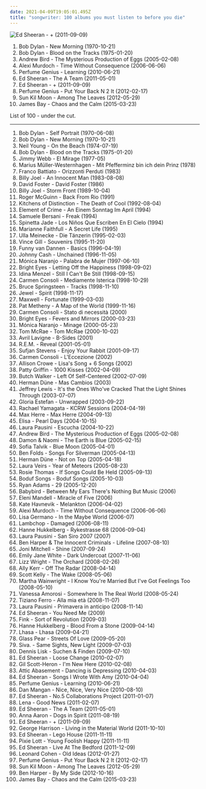 ```yaml
---
date: 2021-04-09T19:05:01.495Z
title: "songwriter: 100 albums you must listen to before you die"
---
```

![Ed Sheeran - + (2011-09-09)](http://coverartarchive.org/release/94ad3a58-a1cc-46a3-acf4-9cb6c1d6f032/16111056293-500.jpg "Ed Sheeran - + (2011-09-09)")
<ol class="albums">
<li data-cover="http://coverartarchive.org/release/0497a7b2-2777-3d0c-9364-4234b78c9e72/3730266019-500.jpg" data-tags="70s, folk, singer-songwriter, folk rock, rock, bob dylan, classic rock, pink, blue, green, yellow, shady, purple, grady, shady grady, clsid not unique" role="button">Bob Dylan - New Morning (1970-10-21)</li>
<li data-cover="https://img.discogs.com/sJliCcqKc5U7HBZuthzIcOeD3vE=/fit-in/600x605/filters:strip_icc():format(jpeg):mode_rgb():quality(90)/discogs-images/R-3943315-1350043419-1194.jpeg.jpg" data-tags="folk" role="button">Bob Dylan - Blood on the Tracks (1975-01-20)</li>
<li data-cover="http://coverartarchive.org/release/14ef3f91-7994-44a5-a55d-60f512ed7641/12985446912-500.jpg" data-tags="indie" role="button">Andrew Bird - The Mysterious Production of Eggs (2005-02-08)</li>
<li data-cover="http://coverartarchive.org/release/c7f170ef-5b55-4711-8820-48dac859f5e2/5105968554-500.jpg" data-tags="indie, folk, singer-songwriter" role="button">Alexi Murdoch - Time Without Consequence (2006-06-06)</li>
<li data-cover="http://coverartarchive.org/release/89fc2d2a-0704-4ebc-ac20-f2c744d300e5/27251745828-500.jpg" data-tags="lo-fi" role="button">Perfume Genius - Learning (2010-06-21)</li>
<li data-cover="http://coverartarchive.org/release/90dea077-2e3c-4ed7-a74f-8e9d0b81415e/7963770996-500.jpg" data-tags="the a team" role="button">Ed Sheeran - The A Team (2011-05-01)</li>
<li data-cover="http://coverartarchive.org/release/94ad3a58-a1cc-46a3-acf4-9cb6c1d6f032/16111056293-500.jpg" data-tags="pop, british, acoustic, ed sheeran" role="button">Ed Sheeran - + (2011-09-09)</li>
<li data-cover="https://img.discogs.com/9A1u-YB8JBJws-qW94NDEiN9vC0=/fit-in/225x224/filters:strip_icc():format(jpeg):mode_rgb():quality(90)/discogs-images/R-3457279-1344583999-5359.jpeg.jpg" data-tags="singer-songwriter" role="button">Perfume Genius - Put Your Back N 2 It (2012-02-17)</li>
<li data-cover="http://coverartarchive.org/release/a8d143df-a576-49ed-b7e6-409c48d54dec/1075670020-500.jpg" data-tags="indie, folk, songwriter, meloncholy, kozelek" role="button">Sun Kil Moon - Among The Leaves (2012-05-29)</li>
<li data-cover="http://coverartarchive.org/release/26b65e4e-64b0-43b0-9bbd-cb14167e7c20/12146806423-500.jpg" data-tags="indie" role="button">James Bay - Chaos and the Calm (2015-03-23)</li>
</ol>
List of 100 - under the cut.
<!-- more -->

_________________

<ol class="albums">
<li data-cover="https://img.discogs.com/UKJWMt2aR4kQEYCPjv9NwERiUcw=/fit-in/600x605/filters:strip_icc():format(jpeg):mode_rgb():quality(90)/discogs-images/R-6769734-1617300941-3174.jpeg.jpg" data-tags="rock, classic rock" role="button">
Bob Dylan - Self Portrait (1970-06-08)
</li>
<li data-cover="http://coverartarchive.org/release/0497a7b2-2777-3d0c-9364-4234b78c9e72/3730266019-500.jpg" data-tags="70s, folk, singer-songwriter, folk rock, rock, bob dylan, classic rock, pink, blue, green, yellow, shady, purple, grady, shady grady, clsid not unique" role="button">
Bob Dylan - New Morning (1970-10-21)
</li>
<li data-cover="https://via.placeholder.com/450" data-tags="singer-songwriter, 70s, folk rock" role="button">
Neil Young - On the Beach (1974-07-19)
</li>
<li data-cover="https://img.discogs.com/sJliCcqKc5U7HBZuthzIcOeD3vE=/fit-in/600x605/filters:strip_icc():format(jpeg):mode_rgb():quality(90)/discogs-images/R-3943315-1350043419-1194.jpeg.jpg" data-tags="folk" role="button">
Bob Dylan - Blood on the Tracks (1975-01-20)
</li>
<li data-cover="https://img.discogs.com/kapYXLY3xbb0aI-h4DZO9wD27dc=/fit-in/180x180/filters:strip_icc():format(jpeg):mode_rgb():quality(90)/discogs-images/R-5672086-1399538504-9683.jpeg.jpg" data-tags="songwriter, george martin, beaut" role="button">
Jimmy Webb - El Mirage (1977-05)
</li>
<li data-cover="https://img.discogs.com/d-2qUdiVzSSF4HyKvioCYGCsphc=/fit-in/479x483/filters:strip_icc():format(jpeg):mode_rgb():quality(90)/discogs-images/R-2147548-1345563901-2589.jpeg.jpg" data-tags="deutschrock" role="button">
Marius Müller-Westernhagen - Mit Pfefferminz bin ich dein Prinz (1978)
</li>
<li data-cover="http://coverartarchive.org/release/4a01d104-dfe8-341d-af62-a0d11022522a/2522658850-500.jpg" data-tags="pop" role="button">
Franco Battiato - Orizzonti Perduti (1983)
</li>
<li data-cover="http://coverartarchive.org/release/bc1be554-7601-3b7e-9cdf-ca98e8e98d0d/9466376999-500.jpg" data-tags="80s, pop, classic rock" role="button">
Billy Joel - An Innocent Man (1983-08-08)
</li>
<li data-cover="http://coverartarchive.org/release/ddca2d68-47e2-4235-9ecc-45f7348b20a3/13758489426-500.jpg" data-tags="80s, adult contemporary, songwriter, aor, composer, west coast, david foster, back in the day fav albums" role="button">
David Foster - David Foster (1986)
</li>
<li data-cover="http://coverartarchive.org/release/bae9025d-f140-30fd-870c-d09e93247edd/1818577446-500.jpg" data-tags="rock" role="button">
Billy Joel - Storm Front (1989-10-04)
</li>
<li data-cover="http://coverartarchive.org/release/62aca5b1-697c-3347-a167-49c1696a91a1/3463240436-500.jpg" data-tags="songwriter, 12-stringsguitar" role="button">
Roger McGuinn - Back From Rio (1991)
</li>
<li data-cover="http://coverartarchive.org/release/a2ca0f9d-e2cb-4cb2-923a-feabce21156f/17246839088-500.jpg" data-tags="dream pop" role="button">
Kitchens of Distinction - The Death of Cool (1992-08-04)
</li>
<li data-cover="http://coverartarchive.org/release/653dace1-86ca-4604-80e5-421ec0691fb8/21668460133-500.jpg" data-tags="german" role="button">
Element of Crime - An Einem Sonntag Im April (1994)
</li>
<li data-cover="http://coverartarchive.org/release/27ded08f-e927-4c62-8af3-8d9a859c9fb6/24215417786-500.jpg" data-tags="pop, italiana" role="button">
Samuele Bersani - Freak (1994)
</li>
<li data-cover="https://img.discogs.com/WLQOhr6LnRZO_RBoXgVs_B_b8kw=/fit-in/600x800/filters:strip_icc():format(jpeg):mode_rgb():quality(90)/discogs-images/R-3072642-1501163823-6949.jpeg.jpg" data-tags="robertitus global" role="button">
Spinetta Jade - Los Niños Que Escriben En El Cielo (1994)
</li>
<li data-cover="http://coverartarchive.org/release/f61d02a2-b40e-3102-8d8c-f06b7cd00b24/12028468954-500.jpg" data-tags="female vocalists, singer-songwriter, songwriter, world music, sympathy68, songwriters, favorite artist, robertitus global, m faithfull, crazymomma63, lauraann163" role="button">
Marianne Faithfull - A Secret Life (1995)
</li>
<li data-cover="https://img.discogs.com/stL_8oVWaWJFQodTI_Ide3cpi6U=/fit-in/600x593/filters:strip_icc():format(jpeg):mode_rgb():quality(90)/discogs-images/R-2968983-1593801722-6009.jpeg.jpg" data-tags="songwriter" role="button">
Ulla Meinecke - Die Tänzerin (1995-02-03)
</li>
<li data-cover="http://coverartarchive.org/release/ad4e4f45-7dc6-453a-a223-bf817d26dc42/5729954620-500.jpg" data-tags="vince gill" role="button">
Vince Gill - Souvenirs (1995-11-20)
</li>
<li data-cover="https://img.discogs.com/kvHtq3rsYlxlk61LdNbHly4bdPk=/fit-in/600x590/filters:strip_icc():format(jpeg):mode_rgb():quality(90)/discogs-images/R-2156579-1578055615-2576.jpeg.jpg" data-tags="singer" role="button">
Funny van Dannen - Basics (1996-04-19)
</li>
<li data-cover="http://coverartarchive.org/release/e162083e-4a0b-49f9-b341-7a02354f5c98/19325365527-500.jpg" data-tags="country" role="button">
Johnny Cash - Unchained (1996-11-05)
</li>
<li data-cover="http://coverartarchive.org/release/e39360da-eaa0-479a-a0b2-e204cd0147aa/20640687350-500.jpg" data-tags="female vocalists" role="button">
Mónica Naranjo - Palabra de Mujer (1997-06-10)
</li>
<li data-cover="https://via.placeholder.com/450" data-tags="indie, emo" role="button">
Bright Eyes - Letting Off the Happiness (1998-09-02)
</li>
<li data-cover="http://coverartarchive.org/release/6f14181e-882f-4335-83a4-da53696b5eb2/21204685243-500.jpg" data-tags="female, songwriter, debut album, idina menzel, primo album, álbum de estreia" role="button">
Idina Menzel - Still I Can't Be Still (1998-09-15)
</li>
<li data-cover="https://img.discogs.com/GbxnS2rhHts9ujwSC2H602wPUq4=/fit-in/475x475/filters:strip_icc():format(jpeg):mode_rgb():quality(90)/discogs-images/R-2466619-1285624726.jpeg.jpg" data-tags="italy, italia" role="button">
Carmen Consoli - Mediamente Isterica (1998-10-29)
</li>
<li data-cover="http://coverartarchive.org/release/92325f18-41ba-48c5-8441-731e2f23513e/11718953108-500.jpg" data-tags="rock" role="button">
Bruce Springsteen - Tracks (1998-11-10)
</li>
<li data-cover="https://img.discogs.com/yddcCoFsO9U_SADeJAtvIt7ZHBI=/fit-in/503x376/filters:strip_icc():format(jpeg):mode_rgb():quality(90)/discogs-images/R-3445893-1330696514.jpeg.jpg" data-tags="pop, folk, jewel" role="button">
Jewel - Spirit (1998-11-17)
</li>
<li data-cover="http://coverartarchive.org/release/f33f3da2-3557-4d3c-809f-649a4c0ad827/15906038407-500.jpg" data-tags="soul, smooth, rnb" role="button">
Maxwell - Fortunate (1999-03-03)
</li>
<li data-cover="https://via.placeholder.com/450" data-tags="pat metheny, guitar, jazz" role="button">
Pat Metheny - A Map of the World (1999-11-16)
</li>
<li data-cover="https://img.discogs.com/MHeXUwrk37HLThS3wt7466t8e0s=/fit-in/300x300/filters:strip_icc():format(jpeg):mode_rgb():quality(90)/discogs-images/R-9510569-1481830927-4514.jpeg.jpg" data-tags="rock, female vocalists, italy, musica italiana, italianigdchill" role="button">
Carmen Consoli - Stato di necessità (2000)
</li>
<li data-cover="http://coverartarchive.org/release/64c2b3d0-f2ff-4e2f-9dad-4c926bb00a10/26393498490-500.jpg" data-tags="indie, folk" role="button">
Bright Eyes - Fevers and Mirrors (2000-03-23)
</li>
<li data-cover="http://coverartarchive.org/release/6deb7fec-ffcd-3209-b78b-406b7a50deb0/2385699242-500.jpg" data-tags="spanish, female vocalists, songwriter" role="button">
Mónica Naranjo - Minage (2000-05-23)
</li>
<li data-cover="https://img.discogs.com/yLSXgeQNlbFyh5ERJx1HvnYYpa8=/fit-in/600x585/filters:strip_icc():format(jpeg):mode_rgb():quality(90)/discogs-images/R-1760589-1584710461-7332.jpeg.jpg" data-tags="soft rock, singer-songwriter" role="button">
Tom McRae - Tom McRae (2000-10-02)
</li>
<li data-cover="https://img.discogs.com/tyi-Iz8GoOJpnV0ELq0ogTrUQNI=/fit-in/600x603/filters:strip_icc():format(jpeg):mode_rgb():quality(90)/discogs-images/R-9976404-1489529552-3476.jpeg.jpg" data-tags="singer-songwriter, canadian, avril lavigne, b-sides avril lavigne" role="button">
Avril Lavigne - B-Sides (2001)
</li>
<li data-cover="http://coverartarchive.org/release/0adf4299-fc93-327f-8bc1-2c6d65bdc507/3113582104-500.jpg" data-tags="alternative, 00s, rock" role="button">
R.E.M. - Reveal (2001-05-01)
</li>
<li data-cover="http://coverartarchive.org/release/dab7d7c9-2830-4acc-9534-72dbf1f022eb/2655230441-500.jpg" data-tags="electronic" role="button">
Sufjan Stevens - Enjoy Your Rabbit (2001-09-17)
</li>
<li data-cover="http://coverartarchive.org/release/a344e6c7-1a5e-41f8-a6a6-fd24b3f546ae/15028431094-500.jpg" data-tags="italy" role="button">
Carmen Consoli - L'Eccezione (2002)
</li>
<li data-cover="https://img.discogs.com/YEVE9vggwaPFLvXbJOSjxEdHhoY=/fit-in/350x350/filters:strip_icc():format(jpeg):mode_rgb():quality(90)/discogs-images/R-4916990-1379355770-6548.jpeg.jpg" data-tags="piano, acoustic" role="button">
Allison Crowe - Lisa's Song + 6 Songs (2002)
</li>
<li data-cover="http://coverartarchive.org/release/3ebf8340-e8c4-40f9-954b-dd0d1702613d/2341606227-500.jpg" data-tags="singer-songwriter, acoustic, alt-country, female vocalists, americana" role="button">
Patty Griffin - 1000 Kisses (2002-04-09)
</li>
<li data-cover="http://coverartarchive.org/release/4c1d5131-ab01-4451-ada7-eb3850f6a196/14766541965-500.jpg" data-tags="indie, rock, pop rock, singer, songwriter, high school, producer, discoverockult, just another folk singer" role="button">
Butch Walker - Left Of Self-Centered (2002-07-09)
</li>
<li data-cover="http://coverartarchive.org/release/222c8e27-0f03-4dc3-a496-bf95db5db7ca/1627185506-500.jpg" data-tags="folk, singer-songwriter, guitar" role="button">
Herman Düne - Mas Cambios (2003)
</li>
<li data-cover="http://coverartarchive.org/release/30a98851-b22e-4a08-a55d-1121a984605e/9313467961-500.jpg" data-tags="indie, folk, acoustic" role="button">
Jeffrey Lewis - It's the Ones Who've Cracked That the Light Shines Through (2003-07-07)
</li>
<li data-cover="http://coverartarchive.org/release/9604ac19-3f62-4c2d-9c0e-6239fcc98556/26309850926-500.jpg" data-tags="latin" role="button">
Gloria Estefan - Unwrapped (2003-09-22)
</li>
<li data-cover="https://img.discogs.com/Z-Um1aGSpvhIKeIaC96WfZRe2ZU=/fit-in/599x459/filters:strip_icc():format(jpeg):mode_rgb():quality(90)/discogs-images/R-954775-1177008385.jpeg.jpg" data-tags="female vocalists, rachael yamagata" role="button">
Rachael Yamagata - KCRW Sessions (2004-04-19)
</li>
<li data-cover="https://img.discogs.com/5zI4h4Nlffu0SO5dymuE2_EpG78=/fit-in/300x300/filters:strip_icc():format(jpeg):mode_rgb():quality(90)/discogs-images/R-1040127-1187094342.jpeg.jpg" data-tags="hip hop, german, freundeskreis" role="button">
Max Herre - Max Herre (2004-09-13)
</li>
<li data-cover="https://via.placeholder.com/450" data-tags="italian, female vocalists" role="button">
Elisa - Pearl Days (2004-10-15)
</li>
<li data-cover="https://img.discogs.com/GdHZpH8DXLBxIcD4DSWRrna1fXU=/fit-in/600x600/filters:strip_icc():format(jpeg):mode_rgb():quality(90)/discogs-images/R-5860733-1499204889-4820.jpeg.jpg" data-tags="female vocalists, italian" role="button">
Laura Pausini - Escucha (2004-10-22)
</li>
<li data-cover="http://coverartarchive.org/release/14ef3f91-7994-44a5-a55d-60f512ed7641/12985446912-500.jpg" data-tags="indie" role="button">
Andrew Bird - The Mysterious Production of Eggs (2005-02-08)
</li>
<li data-cover="http://coverartarchive.org/release/730da62b-7b9e-4994-81eb-e7e5f61a3dea/21445441063-500.jpg" data-tags="00s" role="button">
Damon & Naomi - The Earth is Blue (2005-02-15)
</li>
<li data-cover="http://coverartarchive.org/release/cebad913-4add-4ef7-aa89-2f04a339aa66/9698740577-500.jpg" data-tags="female vocalists" role="button">
Sofia Talvik - Blue Moon (2005-04-01)
</li>
<li data-cover="http://coverartarchive.org/release/9c960edc-6d64-4224-91cb-ad5d190687a4/13095766194-500.jpg" data-tags="piano, singer-songwriter, piano rock" role="button">
Ben Folds - Songs For Silverman (2005-04-13)
</li>
<li data-cover="https://img.discogs.com/QcOvDtMD92iQtRL-8QKs4BFiAkw=/fit-in/500x491/filters:strip_icc():format(jpeg):mode_rgb():quality(90)/discogs-images/R-598894-1323455725.jpeg.jpg" data-tags="indie, folk" role="button">
Herman Düne - Not on Top (2005-04-18)
</li>
<li data-cover="https://img.discogs.com/HvUWjmSOc1F95WZzqrTFHKfgqy4=/fit-in/600x527/filters:strip_icc():format(jpeg):mode_rgb():quality(90)/discogs-images/R-784361-1330358908.jpeg.jpg" data-tags="singer-songwriter, indie" role="button">
Laura Veirs - Year of Meteors (2005-08-23)
</li>
<li data-cover="https://img.discogs.com/A8oS7cTzTl2nfe5Q-e-D3vmVQ7w=/fit-in/480x480/filters:strip_icc():format(jpeg):mode_rgb():quality(90)/discogs-images/R-765916-1156546181.gif.jpg" data-tags="indie, female vocalist, singer-songwriter" role="button">
Rosie Thomas - If Songs Could Be Held (2005-09-13)
</li>
<li data-cover="https://via.placeholder.com/450" data-tags="folk" role="button">
Boduf Songs - Boduf Songs (2005-10-03)
</li>
<li data-cover="http://coverartarchive.org/release/b22613bf-8082-4d1a-9946-f4a5e9a4a76f/3786305895-500.jpg" data-tags="rock, alternative, singer-songwriter, americana, 00s" role="button">
Ryan Adams - 29 (2005-12-20)
</li>
<li data-cover="http://coverartarchive.org/release/1a8ecf4f-8639-4bec-9b77-efd0e895a7ec/21685090498-500.jpg" data-tags="songwriter, nutter rock, autism songwriter, barn sitter pop" role="button">
Babybird - Between My Ears There's Nothing But Music (2006)
</li>
<li data-cover="http://coverartarchive.org/release/b872a7ad-8963-4e82-b4ad-7907a8cd3fdf/3330441017-500.jpg" data-tags="female, jazz, pop, folk, songwriter, campfire, birds, dragon, papillon, winter cds" role="button">
Eleni Mandell - Miracle of Five (2006)
</li>
<li data-cover="https://img.discogs.com/K8wuXm7t8XdYis3Gq-03yQBwGAs=/fit-in/225x225/filters:strip_icc():format(jpeg):mode_rgb():quality(90)/discogs-images/R-721994-1151857747.jpeg.jpg" data-tags="female vocalists" role="button">
Kate Havnevik - Melankton (2006-04-02)
</li>
<li data-cover="http://coverartarchive.org/release/c7f170ef-5b55-4711-8820-48dac859f5e2/5105968554-500.jpg" data-tags="indie, folk, singer-songwriter" role="button">
Alexi Murdoch - Time Without Consequence (2006-06-06)
</li>
<li data-cover="http://coverartarchive.org/release/e78127b6-110f-4e6e-aedf-9c30b6f13ed7/23867334693-500.jpg" data-tags="female vocalists" role="button">
Lisa Germano - In the Maybe World (2006-07)
</li>
<li data-cover="https://img.discogs.com/EaukpGX0F36iViCMaV4ahlKjyVc=/fit-in/600x600/filters:strip_icc():format(jpeg):mode_rgb():quality(90)/discogs-images/R-2050795-1369267289-3466.jpeg.jpg" data-tags="00s" role="button">
Lambchop - Damaged (2006-08-11)
</li>
<li data-cover="http://coverartarchive.org/release/d0a2f02d-bb3d-4860-951b-69902021e0a6/20852519057-500.jpg" data-tags="pop, songwriter" role="button">
Hanne Hukkelberg - Rykestrasse 68 (2006-09-04)
</li>
<li data-cover="https://img.discogs.com/3HWVv-OKmbE8lOABf1n7W7wPMX8=/fit-in/600x850/filters:strip_icc():format(jpeg):mode_rgb():quality(90)/discogs-images/R-10915968-1506461273-1796.jpeg.jpg" data-tags="female vocalists, italian, live" role="button">
Laura Pausini - San Siro 2007 (2007)
</li>
<li data-cover="https://img.discogs.com/Wq5CmmJTvdFJFRZyR9wVwfbyuEQ=/fit-in/600x535/filters:strip_icc():format(jpeg):mode_rgb():quality(90)/discogs-images/R-2077383-1262695007.jpeg.jpg" data-tags="acoustic" role="button">
Ben Harper & The Innocent Criminals - Lifeline (2007-08-10)
</li>
<li data-cover="http://coverartarchive.org/release/4b6191a0-de0b-3f4f-877a-92b33d8d9be5/15452057678-500.jpg" data-tags="jazz" role="button">
Joni Mitchell - Shine (2007-09-24)
</li>
<li data-cover="http://coverartarchive.org/release/2dc3b27d-aa35-47d6-847d-18a25821bbc1/10182347842-500.jpg" data-tags="singer-songwriter, indie, acoustic, indie folk" role="button">
Emily Jane White - Dark Undercoat (2007-11-06)
</li>
<li data-cover="http://coverartarchive.org/release/c42db944-e7a3-4cc3-9a9f-89089962fe2e/836519986-500.jpg" data-tags="jazz, soul, lizz wright" role="button">
Lizz Wright - The Orchard (2008-02-26)
</li>
<li data-cover="https://img.discogs.com/krOqQrhEF7jlAaP7xbvsreJSymA=/fit-in/500x500/filters:strip_icc():format(jpeg):mode_rgb():quality(90)/discogs-images/R-2775730-1324564417.jpeg.jpg" data-tags="indie, pop, indie pop, scottish, melodic, songwriter, soft, lush, simon and garfunkel, jangly, glasgow bands, kings of convenience, mushishi, sore feet song, belle and sebastiana, hotel indie pop" role="button">
Ally Kerr - Off The Radar (2008-04-14)
</li>
<li data-cover="https://img.discogs.com/5U7qAvvGlmw2litqZ-jg55aRuTY=/fit-in/555x489/filters:strip_icc():format(jpeg):mode_rgb():quality(90)/discogs-images/R-1317860-1224905563.jpeg.jpg" data-tags="songwriter" role="button">
Scott Kelly - The Wake (2008-05-06)
</li>
<li data-cover="http://coverartarchive.org/release/9ca35ad8-ad20-438a-b912-553e5bcd5fd7/18285337556-500.jpg" data-tags="female vocalists, folk" role="button">
Martha Wainwright - I Know You're Married But I've Got Feelings Too (2008-05-10)
</li>
<li data-cover="https://img.discogs.com/2DycDjYBsQGWgQDtsjArF6TrQ6E=/fit-in/600x593/filters:strip_icc():format(jpeg):mode_rgb():quality(90)/discogs-images/R-2185016-1600396011-2275.jpeg.jpg" data-tags="pop, rock, female vocalists, singer-songwriter, songwriter, australia, 00s" role="button">
Vanessa Amorosi - Somewhere In The Real World (2008-05-24)
</li>
<li data-cover="http://coverartarchive.org/release/84e6d804-850a-468a-a17a-86c470fd64cc/2964202277-500.jpg" data-tags="pop, male vocalists" role="button">
Tiziano Ferro - Alla mia età (2008-11-07)
</li>
<li data-cover="http://coverartarchive.org/release/5a1001eb-fceb-43f4-a734-3e46bf7b2bb5/3446223376-500.jpg" data-tags="pop, female vocalists, italian" role="button">
Laura Pausini - Primavera in anticipo (2008-11-14)
</li>
<li data-cover="http://coverartarchive.org/release/0eb217cd-de71-4112-bf86-ec349a56669b/5292012572-500.jpg" data-tags="ed sheeran" role="button">
Ed Sheeran - You Need Me (2009)
</li>
<li data-cover="https://img.discogs.com/N8JTGR0ddazBmfq92Q1iPXzACzU=/fit-in/600x579/filters:strip_icc():format(jpeg):mode_rgb():quality(90)/discogs-images/R-1794321-1352053259-3312.jpeg.jpg" data-tags="indie, guitar" role="button">
Fink - Sort of Revolution (2009-03)
</li>
<li data-cover="http://coverartarchive.org/release/ad18c90a-b57a-394b-90b4-fe21b1d09f78/26526753071-500.jpg" data-tags="songwriter" role="button">
Hanne Hukkelberg - Blood From a Stone (2009-04-14)
</li>
<li data-cover="http://coverartarchive.org/release/e37a8b0c-be65-4e7a-a6ae-bd52e89351aa/3710993341-500.jpg" data-tags="blues, songwriter" role="button">
Lhasa - Lhasa (2009-04-21)
</li>
<li data-cover="https://img.discogs.com/zLpqc6GV_g1q72UEW5jThY4wJDA=/fit-in/598x596/filters:strip_icc():format(jpeg):mode_rgb():quality(90)/discogs-images/R-2246649-1291651826.jpeg.jpg" data-tags="soundtrack, chillout, indie, pop, chill, british, alternative, folk, ambient, sad, singer-songwriter, calm, piano, folk-rock, acoustic, romantic, melodic, singer, guitar, cello, songwriter, introspective, mellow, melancholy, soft, emotional, melancholic, relaxing, quiet, 00s, ballad, accoustic, relax, lovely, welsh, bones, jem, wales, alternrock, yestyn" role="button">
Glass Pear - Streets Of Love (2009-05-20)
</li>
<li data-cover="https://img.discogs.com/4cdYg_ASEOspYdxS62A_rey19lM=/fit-in/420x420/filters:strip_icc():format(jpeg):mode_rgb():quality(90)/discogs-images/R-1772421-1242374541.jpeg.jpg" data-tags="electronic, indie, pop, rock, alternative, experimental, other, songwriter, berlin, audioase, devilduck records, stretchsaysabigyesto these albums" role="button">
Siva. - Same Sights, New Light (2009-07-03)
</li>
<li data-cover="http://coverartarchive.org/release/764ea8b1-3e7b-474d-b467-df614d08a2d0/16497920260-500.jpg" data-tags="singer, songwriter, deutsch, clueso, max herre, jan delay, denyo, dennis lisk" role="button">
Dennis Lisk - Suchen & Finden (2009-07-10)
</li>
<li data-cover="http://coverartarchive.org/release/e11af9df-e416-4a04-b049-61788a451137/5303634882-500.jpg" data-tags="ed sheeran" role="button">
Ed Sheeran - Loose Change (2010-02-07)
</li>
<li data-cover="http://coverartarchive.org/release/73cb81a8-45f3-45c9-9910-d01022478003/13518693256-500.jpg" data-tags="soul, songwriter, atmospheric, xl recordings, wantlist, fell in love with this, comeback albums, gil scott  heron, pitchfork top 50 albums of 2010, 2010s in music, pitchfork best of 2010s" role="button">
Gil Scott-Heron - I'm New Here (2010-02-08)
</li>
<li data-cover="http://coverartarchive.org/release/fa7e6a23-589c-4173-a6a3-0b0c9fc761bc/7378024712-500.jpg" data-tags="songwriter, quite possibly one of the best albums of 2010, lo-fi indie" role="button">
Attic Abasement - Dancing is Depressing (2010-04-03)
</li>
<li data-cover="http://coverartarchive.org/release/4ecf932f-72b7-452b-86a9-a464521de5ea/1004754926-500.jpg" data-tags="acoustic, songwriter, try before i buy, ed sheeran" role="button">
Ed Sheeran - Songs I Wrote With Amy (2010-04-04)
</li>
<li data-cover="http://coverartarchive.org/release/89fc2d2a-0704-4ebc-ac20-f2c744d300e5/27251745828-500.jpg" data-tags="lo-fi" role="button">
Perfume Genius - Learning (2010-06-21)
</li>
<li data-cover="http://coverartarchive.org/release/a690e839-b3b7-43fb-9575-6a1db2155841/15449530643-500.jpg" data-tags="folk, indie, canadian" role="button">
Dan Mangan - Nice, Nice, Very Nice (2010-08-10)
</li>
<li data-cover="http://coverartarchive.org/release/1b97b285-05bf-4229-9d32-568b159c749d/5303239034-500.jpg" data-tags="ed sheeran" role="button">
Ed Sheeran - No.5 Collaborations Project (2011-01-07)
</li>
<li data-cover="http://coverartarchive.org/release/5e38b2f7-9341-4134-a46d-a2b7b28d238f/25569942057-500.jpg" data-tags="pop" role="button">
Lena - Good News (2011-02-07)
</li>
<li data-cover="http://coverartarchive.org/release/90dea077-2e3c-4ed7-a74f-8e9d0b81415e/7963770996-500.jpg" data-tags="the a team" role="button">
Ed Sheeran - The A Team (2011-05-01)
</li>
<li data-cover="http://coverartarchive.org/release/25097c65-31da-419e-9a70-466c765d2956/1647201386-500.jpg" data-tags="female, songwriter, swiss, 10s, anna aaron" role="button">
Anna Aaron - Dogs in Spirit (2011-08-19)
</li>
<li data-cover="http://coverartarchive.org/release/94ad3a58-a1cc-46a3-acf4-9cb6c1d6f032/16111056293-500.jpg" data-tags="pop, british, acoustic, ed sheeran" role="button">
Ed Sheeran - + (2011-09-09)
</li>
<li data-cover="http://coverartarchive.org/release/e0b20aa8-206f-4ebd-8553-329b37848ab2/8320859136-500.jpg" data-tags="70s, george harrison, classic rock" role="button">
George Harrison - Living in the Material World (2011-10-10)
</li>
<li data-cover="http://coverartarchive.org/release/3c5e4123-fdab-4463-a86e-655943125a0b/10511579821-500.jpg" data-tags="songwriter, ed sheeran" role="button">
Ed Sheeran - Lego House (2011-11-11)
</li>
<li data-cover="http://coverartarchive.org/release/4680d666-8d13-4718-84d6-0a004ece7d84/4429247558-500.jpg" data-tags="pop, pixie lott" role="button">
Pixie Lott - Young Foolish Happy (2011-11-11)
</li>
<li data-cover="http://coverartarchive.org/release/0a98bf92-2e9b-4164-8c9b-dc9a031f89a3/2960830056-500.jpg" data-tags="ed sheeran" role="button">
Ed Sheeran - Live At The Bedford (2011-12-09)
</li>
<li data-cover="http://coverartarchive.org/release/b02dd44e-2b35-44f1-8001-768fc94f5d14/4083920556-500.jpg" data-tags="singer-songwriter" role="button">
Leonard Cohen - Old Ideas (2012-01-27)
</li>
<li data-cover="https://img.discogs.com/9A1u-YB8JBJws-qW94NDEiN9vC0=/fit-in/225x224/filters:strip_icc():format(jpeg):mode_rgb():quality(90)/discogs-images/R-3457279-1344583999-5359.jpeg.jpg" data-tags="singer-songwriter" role="button">
Perfume Genius - Put Your Back N 2 It (2012-02-17)
</li>
<li data-cover="http://coverartarchive.org/release/a8d143df-a576-49ed-b7e6-409c48d54dec/1075670020-500.jpg" data-tags="indie, folk, songwriter, meloncholy, kozelek" role="button">
Sun Kil Moon - Among The Leaves (2012-05-29)
</li>
<li data-cover="http://coverartarchive.org/release/d18dc81b-89f4-472f-a020-2cbdb21dd145/2691928679-500.jpg" data-tags="indie, singer, songwriter, american, very good" role="button">
Ben Harper - By My Side (2012-10-16)
</li>
<li data-cover="http://coverartarchive.org/release/26b65e4e-64b0-43b0-9bbd-cb14167e7c20/12146806423-500.jpg" data-tags="indie" role="button">
James Bay - Chaos and the Calm (2015-03-23)
</li>
</ol>